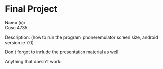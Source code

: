 # Final Project
Name (s):  
Cosc 4735

Description:  (how to run the program, phone/emulator screen size, android version ie 7.0)

Don't forgot to include the presentation material as well.

Anything that doesn't work:
